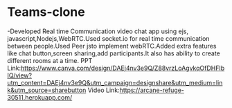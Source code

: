 # Teams-clone

-Developed Real time Communication video chat app using ejs, javascript,Nodejs,WebRTC.Used socket.io for real time communication between people.Used Peer jsto implement webRTC.Added extra features like chat button,screen sharing,add participants.It also has ability to
create different rooms at a time.
PPT Link:https://www.canva.com/design/DAEj4nv3e9Q/Z88vrzLoAgvkqOfDHFIbIQ/view?utm_content=DAEj4nv3e9Q&utm_campaign=designshare&utm_medium=link&utm_source=sharebutton
Video Link:https://arcane-refuge-30511.herokuapp.com/
